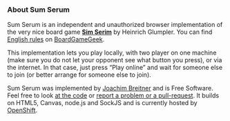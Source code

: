 ### About Sum Serum

Sum Serum is an independent and unauthorized browser implementation of
the very nice board game [**Sim
Serim**](http://www.spiel-und-design.eu/index.php?seite=shop&kategorie=tabuluna&gruppe=1&Nr=0040)
by Heinrich Glumpler. You can find [English
rules](http://boardgamegeek.com/filepage/39765/sim-serim-english-rules)
on [BoardGameGeek](http://boardgamegeek.com/boardgame/30046/sim-serim).

This implementation lets you play locally, with two player on one
machine (make sure you do not let your opponent see what button you
press), or via the internet. In that case, just press “Play online” and
wait for someone else to join (or better arrange for someone else to
join).

Sum Serum was implemented by [Joachim
Breitner](http://www.joachim-breitner.de/) and is Free Software. Feel
free to look [at the code](http://git.nomeata.de/?p=sumserum.git) or
[report a problem or a
pull-request](https://github.com/nomeata/sumserum/issues). It builds on
HTML5, Canvas, node.js and SockJS and is currently hosted by
[OpenShift](https://www.openshift.com/).
